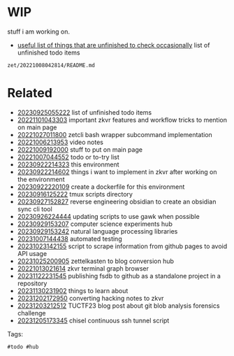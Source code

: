 # WIP

stuff i am working on.
- [useful list of things that are unfinished to check occasionally](/zet/20230925055222/README.md) list of unfinished todo items

` zet/20221008042814/README.md `

# Related

- [20230925055222](/zet/20230925055222/README.md) list of unfinished todo items
- [20221101043303](/zet/20221101043303/README.md) important zkvr features and workflow tricks to mention on main page
- [20221027011800](/zet/20221027011800/README.md) zetcli bash wrapper subcommand implementation
- [20221006213953](/zet/20221006213953/README.md) video notes
- [20221009192000](/zet/20221009192000/README.md) stuff to put on main page
- [20221007044552](/zet/20221007044552/README.md) todo or to-try list
- [20230922214323](/zet/20230922214323/README.md) this environment
- [20230922214602](/zet/20230922214602/README.md) things i want to implement in zkvr after working on the environment
- [20230922220109](/zet/20230922220109/README.md) create a dockerfile for this environment
- [20230916125222](/zet/20230916125222/README.md) tmux scripts directory
- [20230927152827](/zet/20230927152827/README.md) reverse engineering obsidian to create an obsidian sync cli tool
- [20230926224444](/zet/20230926224444/README.md) updating scripts to use gawk when possible
- [20230929153207](/zet/20230929153207/README.md) computer science experiments hub
- [20230929153242](/zet/20230929153242/README.md) natural language processing libraries
- [20231007144438](/zet/20231007144438/README.md) automated testing
- [20231023142155](/zet/20231023142155/README.md) script to scrape information from github pages to avoid API usage
- [20231025200905](/zet/20231025200905/README.md) zettelkasten to blog conversion hub
- [20221013021614](/zet/20221013021614/README.md) zkvr terminal graph browser
- [20231122231545](/zet/20231122231545/README.md) publishing fsdb to github as a standalone project in a repository
- [20231130231902](/zet/20231130231902/README.md) things to learn about
- [20231202172950](/zet/20231202172950/README.md) converting hacking notes to zkvr
- [20231203212512](/zet/20231203212512/README.md) TUCTF23 blog post about git blob analysis forensics challenge
- [20231205173345](/zet/20231205173345/README.md) chisel continuous ssh tunnel script

Tags:

    #todo #hub
